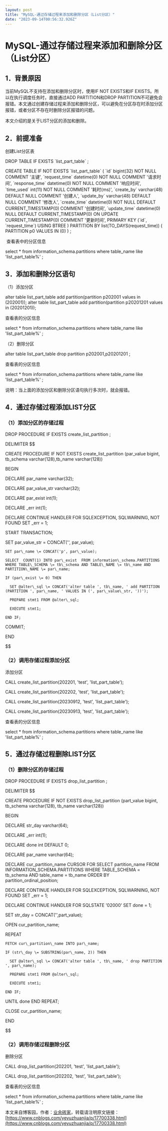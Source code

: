 ```yaml
---
layout: post
title: "MySQL-通过存储过程来添加和删除分区（List分区）"
date: "2023-09-14T00:56:32.926Z"
---
```

MySQL-通过存储过程来添加和删除分区（List分区）
============================

1．**背景原因**
----------

当前MySQL不支持在添加和删除分区时，使用IF NOT EXISTS和IF EXISTS。所以在执行调度任务时，直接通过ADD PARTITION和DROP PARTITION不可避免会报错。本文通过创建存储过程来添加和删除分区，可以避免在分区存在时添加分区报错，或者分区不存在时删除分区报错的问题。

本文介绍的是关于LIST分区的添加和删除。

2．**前提准备**
----------

创建List分区表

DROP TABLE  IF  EXISTS \`list\_part\_table\` ;

CREATE TABLE  IF  NOT  EXISTS \`list\_part\_table\`  (
  \`id\` bigint(32) NOT NULL COMMENT '主键',
  \`request\_time\` datetime(0) NOT NULL COMMENT '请求时间',
  \`response\_time\` datetime(0) NOT NULL COMMENT '响应时间',
  \`time\_used\` int(11) NOT NULL COMMENT '耗时(ms)',
  \`create\_by\` varchar(48)  DEFAULT NULL COMMENT '创建人',
  \`update\_by\` varchar(48)  DEFAULT NULL COMMENT '修改人',
  \`create\_time\` datetime(0) NOT NULL DEFAULT CURRENT\_TIMESTAMP(0) COMMENT '创建时间',
  \`update\_time\` datetime(0) NULL DEFAULT CURRENT\_TIMESTAMP(0) ON UPDATE CURRENT\_TIMESTAMP(0) COMMENT '更新时间',
  PRIMARY KEY (\`id\`, \`request\_time\`) USING BTREE
) PARTITION BY list(TO\_DAYS(request\_time)) (
    PARTITION p0 VALUES IN  (0)
 ) ;

 查看表中的分区信息

select  \*  from  information\_schema.partitions  where table\_name like 'list\_part\_table%' ;

3．**添加和删除分区语句**
---------------

（1）添加分区

alter  table  list\_part\_table  add partition(partition  p202001 values in (202001));
alter  table  list\_part\_table  add partition(partition  p20201201 values in (20201201));

查看表的分区信息

select  \* from  information\_schema.partitions  where table\_name like 'list\_part\_table%' ;

（2）删除分区

alter  table  list\_part\_table  drop partition  p202001,p20201201 ;

查看表的分区信息

select  \* from  information\_schema.partitions  where table\_name like 'list\_part\_table%' ;

说明：当上面的添加分区和删除分区语句执行多次时，就会报错。 

4．通过存储过程**添加LIST分区**
--------------------

### （1）**添加分区的存储过程**

DROP  PROCEDURE  IF EXISTS create\_list\_partition ;

DELIMITER $$

CREATE PROCEDURE  IF  NOT  EXISTS create\_list\_partition (par\_value bigint, tb\_schema varchar(128),tb\_name varchar(128))

BEGIN

  DECLARE par\_name varchar(32);

  DECLARE par\_value\_str varchar(32);

  DECLARE par\_exist int(1);

DECLARE \_err int(1);

  DECLARE CONTINUE HANDLER FOR SQLEXCEPTION, SQLWARNING, NOT FOUND SET \_err \= 1;

  START TRANSACTION;

SET par\_value\_str \= CONCAT('', par\_value);

    SET par\_name \= CONCAT('p', par\_value);

    SELECT  COUNT(1) INTO par\_exist  FROM information\_schema.PARTITIONS WHERE TABLE\_SCHEMA \= tb\_schema AND TABLE\_NAME \= tb\_name AND PARTITION\_NAME \= par\_name;

    IF (par\_exist \= 0) THEN

      SET @alter\_sql \= CONCAT('alter table ', tb\_name, ' add PARTITION (PARTITION ', par\_name, ' VALUES IN (', par\_value\_str, '))');

      PREPARE stmt1 FROM @alter\_sql;

      EXECUTE stmt1;

    END IF;

  COMMIT;

  END

$$

### （2）**调用存储过程添加分区**

添加分区

CALL create\_list\_partition(202201, 'test', 'list\_part\_table');

CALL create\_list\_partition(202202, 'test', 'list\_part\_table');

CALL create\_list\_partition(20230912, 'test', 'list\_part\_table');

CALL create\_list\_partition(20230913, 'test', 'list\_part\_table');

查看表的分区信息

select  \* from  information\_schema.partitions  where table\_name like 'list\_part\_table%' ;

5．通过存储过程**删除LIST分区**
--------------------

### （1）**删除分区的存储过程**

DROP PROCEDURE  IF  EXISTS drop\_list\_partition ;

DELIMITER $$

CREATE PROCEDURE  IF  NOT  EXISTS drop\_list\_partition (part\_value bigint, tb\_schema varchar(128), tb\_name varchar(128))

BEGIN

  DECLARE str\_day varchar(64);

  DECLARE \_err int(1);

  DECLARE done int DEFAULT 0;

  DECLARE par\_name varchar(64);

  DECLARE cur\_partition\_name CURSOR FOR  SELECT  partition\_name FROM INFORMATION\_SCHEMA.PARTITIONS WHERE TABLE\_SCHEMA \= tb\_schema AND table\_name \= tb\_name  ORDER BY partition\_ordinal\_position;

  DECLARE CONTINUE HANDLER FOR SQLEXCEPTION, SQLWARNING, NOT FOUND SET \_err \= 1;

  DECLARE CONTINUE HANDLER FOR SQLSTATE '02000' SET done \= 1;

  SET str\_day \= CONCAT('',part\_value);

  OPEN cur\_partition\_name;

  REPEAT

    FETCH cur\_partition\_name INTO par\_name;

    IF (str\_day \= SUBSTRING(par\_name, 2)) THEN

      SET @alter\_sql \= CONCAT('alter table ', tb\_name, ' drop PARTITION ', par\_name);

      PREPARE stmt1 FROM @alter\_sql;

      EXECUTE stmt1;

    END IF;

  UNTIL done END REPEAT;

  CLOSE cur\_partition\_name;

END

$$

### （2）**调用存储过程删除分区**

删除分区

CALL drop\_list\_partition(202201, 'test', 'list\_part\_table');

CALL drop\_list\_partition(202202, 'test', 'list\_part\_table');

查看表的分区信息

select  \* from  information\_schema.partitions  where table\_name like 'list\_part\_table%' ;

本文来自博客园，作者：[业余砖家](https://www.cnblogs.com/yeyuzhuanjia/)，转载请注明原文链接：[https://www.cnblogs.com/yeyuzhuanjia/p/17700338.html](https://www.cnblogs.com/yeyuzhuanjia/p/17700338.html)